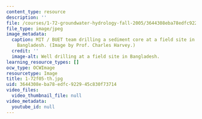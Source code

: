 ```yaml
---
content_type: resource
description: ''
file: /courses/1-72-groundwater-hydrology-fall-2005/3644308eba78edfc922945c830f73714_1-72f05-th.jpg
file_type: image/jpeg
image_metadata:
  caption: MIT / BUET team drilling a sediment core at a field site in Munshiganj,
    Bangladesh. (Image by Prof. Charles Harvey.)
  credit: ''
  image-alt: Well drilling at a field site in Bangladesh.
learning_resource_types: []
ocw_type: OCWImage
resourcetype: Image
title: 1-72f05-th.jpg
uid: 3644308e-ba78-edfc-9229-45c830f73714
video_files:
  video_thumbnail_file: null
video_metadata:
  youtube_id: null
---
```

